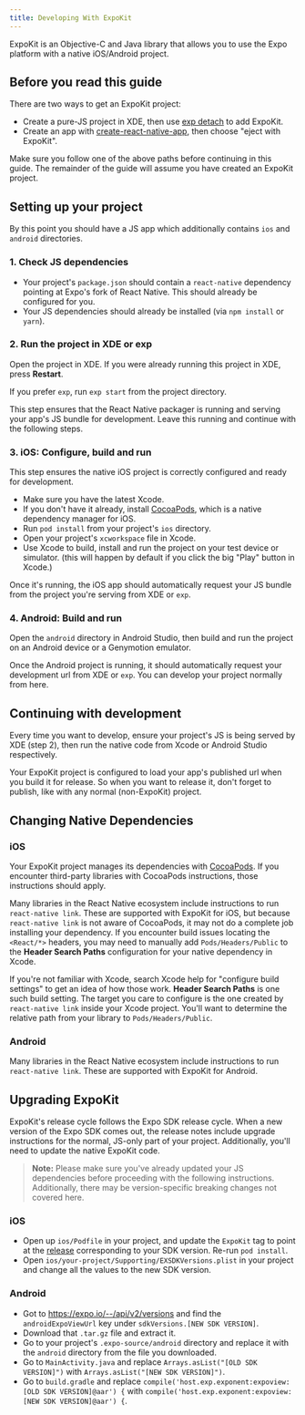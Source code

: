 ```yaml
---
title: Developing With ExpoKit
---
```


ExpoKit is an Objective-C and Java library that allows you to use the Expo platform with a
native iOS/Android project.

## Before you read this guide

There are two ways to get an ExpoKit project:

- Create a pure-JS project in XDE, then use [exp detach](detach.html) to add ExpoKit.
- Create an app with [create-react-native-app](https://github.com/react-community/create-react-native-app), then choose "eject with ExpoKit".

Make sure you follow one of the above paths before continuing in this guide. The remainder of the guide will assume you have created an ExpoKit project.

## Setting up your project

By this point you should have a JS app which additionally contains `ios` and `android` directories.

### 1. Check JS dependencies

- Your project's `package.json` should contain a `react-native` dependency pointing at Expo's fork of React Native. This should already be configured for you.
- Your JS dependencies should already be installed (via `npm install` or `yarn`).

### 2. Run the project in XDE or exp

Open the project in XDE. If you were already running this project in XDE, press **Restart**.

If you prefer `exp`, run `exp start` from the project directory.

This step ensures that the React Native packager is running and serving your app's JS bundle for development. Leave this running and continue with the following steps.

### 3. iOS: Configure, build and run

This step ensures the native iOS project is correctly configured and ready for development.

- Make sure you have the latest Xcode.
- If you don't have it already, install [CocoaPods](https://cocoapods.org), which is a native dependency manager for iOS.
- Run `pod install` from your project's `ios` directory.
- Open your project's `xcworkspace` file in Xcode.
- Use Xcode to build, install and run the project on your test device or simulator. (this will happen by default if you click the big "Play" button in Xcode.)

Once it's running, the iOS app should automatically request your JS bundle from the project you're serving from XDE or `exp`.

### 4. Android: Build and run

Open the `android` directory in Android Studio, then build and run the project on an Android device
or a Genymotion emulator.

Once the Android project is running, it should automatically request your development url from XDE
or `exp`. You can develop your project normally from here.

## Continuing with development

Every time you want to develop, ensure your project's JS is being served by XDE (step 2), then run the native code from Xcode or Android Studio respectively.

Your ExpoKit project is configured to load your app's published url when you build it for release. So when you want to release it, don't forget to publish, like with any normal (non-ExpoKit) project.

## Changing Native Dependencies

### iOS

Your ExpoKit project manages its dependencies with [CocoaPods](https://cocoapods.org). If you encounter third-party libraries with CocoaPods instructions, those instructions should apply.

Many libraries in the React Native ecosystem include instructions to run `react-native link`. These are supported with ExpoKit for iOS, but because `react-native link` is not aware of CocoaPods, it may not do a complete job installing your dependency. If you encounter build issues locating the `<React/*>` headers, you may need to manually add `Pods/Headers/Public` to the **Header Search Paths** configuration for your native dependency in Xcode.

If you're not familiar with Xcode, search Xcode help for "configure build settings" to get an idea of how those work. **Header Search Paths** is one such build setting. The target you care to configure is the one created by `react-native link` inside your Xcode project. You'll want to determine the relative path from your library to `Pods/Headers/Public`.

### Android

Many libraries in the React Native ecosystem include instructions to run `react-native link`. These are supported with ExpoKit for Android.

## Upgrading ExpoKit

ExpoKit's release cycle follows the Expo SDK release cycle. When a new version of the Expo SDK comes out, the release notes include upgrade instructions for the normal, JS-only part of your project. Additionally, you'll need to update the native ExpoKit code.

> **Note:** Please make sure you've already updated your JS dependencies before proceeding with the following instructions. Additionally, there may be version-specific breaking changes not covered here.

### iOS

- Open up `ios/Podfile` in your project, and update the `ExpoKit` tag to point at the [release](https://github.com/expo/expo/releases) corresponding to your SDK version. Re-run `pod install`.
- Open `ios/your-project/Supporting/EXSDKVersions.plist` in your project and change all the values to the new SDK version.

### Android

- Got to https://expo.io/--/api/v2/versions and find the `androidExpoViewUrl` key under `sdkVersions.[NEW SDK VERSION]`.
- Download that `.tar.gz` file and extract it.
- Go to your project's `.expo-source/android` directory and replace it with the `android` directory from the file you downloaded.
- Go to `MainActivity.java` and replace `Arrays.asList("[OLD SDK VERSION]")` with `Arrays.asList("[NEW SDK VERSION]")`.
- Go to `build.gradle` and replace `compile('host.exp.exponent:expoview:[OLD SDK VERSION]@aar') {` with `compile('host.exp.exponent:expoview:[NEW SDK VERSION]@aar') {`.
